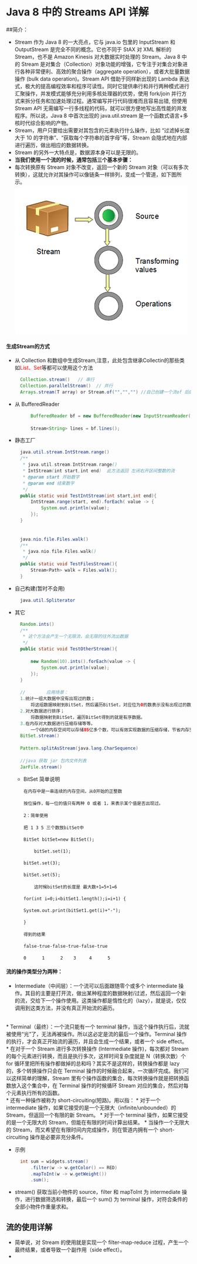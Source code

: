 # Java 8 中的 Streams API 详解
##简介：
* Stream 作为 Java 8 的一大亮点，它与 java.io 包里的 InputStream 和 OutputStream 是完全不同的概念。它也不同于 StAX 对 XML 解析的 Stream，也不是 Amazon Kinesis 对大数据实时处理的 Stream。Java 8 中的 Stream 是对集合（Collection）对象功能的增强，它专注于对集合对象进行各种非常便利、高效的聚合操作（aggregate operation），或者大批量数据操作 (bulk data operation)。Stream API 借助于同样新出现的 Lambda 表达式，极大的提高编程效率和程序可读性。同时它提供串行和并行两种模式进行汇聚操作，并发模式能够充分利用多核处理器的优势，使用 fork/join 并行方式来拆分任务和加速处理过程。通常编写并行代码很难而且容易出错, 但使用 Stream API 无需编写一行多线程的代码，就可以很方便地写出高性能的并发程序。所以说，Java 8 中首次出现的 java.util.stream 是一个函数式语言+多核时代综合影响的产物。
* Stream，用户只要给出需要对其包含的元素执行什么操作，比如 “过滤掉长度大于 10 的字符串”、“获取每个字符串的首字母”等，Stream 会隐式地在内部进行遍历，做出相应的数据转换。
* Stream 的另外一大特点是，数据源本身可以是无限的。
* **当我们使用一个流的时候，通常包括三个基本步骤：**
* 每次转换原有 Stream 对象不改变，返回一个新的 Stream 对象（可以有多次转换），这就允许对其操作可以像链条一样排列，变成一个管道，如下图所示。
  ![stream示意图](../file/java8_stream.png)

#### 生成Stream的方式
* 从 Collection 和数组中生成Stream,注意，此处包含继承Collectin的那些类  如<font color='red'>List、Set</font>等都可以使用这个方法
  ```java
    Collection.stream()   // 串行
    Collection.parallelStream()  // 并行
    Arrays.stream(T array) or Stream.of("","","") //自己创建一个流of 后的括号中方一个或多个元素. 
  ```
* 从 BufferedReader
  ```java
        BufferedReader bf = new BufferedReader(new InputStreamReader(System.in));

        Stream<String> lines = bf.lines();
  ```
* 静态工厂
  ```java
    java.util.stream.IntStream.range()
    /**
     * java.util.stream.IntStream.range()
     * IntStream(int start,int end)  此方法返回 左闭右开区间整数的流
     * @param start 开始数字
     * @param end 结束数字
     */
    public static void TestIntStream(int start,int end){
        IntStream.range(start, end).forEach( value -> {
            System.out.println(value);
        });
    }


    java.nio.file.Files.walk()
    /**
     * java.nio.file.Files.walk()
     */
    public static void TestFilesStream(){
        Stream<Path> walk = Files.walk();
    }

  ```
* 自己构建(暂时不会用)
  ```java
    java.util.Spliterator
  ```
* 其它
  ```java
    Random.ints()
    /**
     * 这个方法会产生一个无限流，会无限的往外流出数据
     */
    public static void TestOtherStream(){

        new Random(10).ints().forEach(value -> {
            System.out.println(value);
        });
    }

    //        应用场景：
    1.统计一组大数据中没有出现过的数；
        将这组数据映射到BitSet，然后遍历BitSet，对应位为0的数表示没有出现过的数据。
    2.对大数据进行排序；
        将数据映射到BitSet，遍历BitSet得到的就是有序数据。
    3.在内存对大数据进行压缩存储等等。
        一个GB的内存空间可以存储85亿多个数，可以有效实现数据的压缩存储，节省内存空间开销。
    BitSet.stream()

    Pattern.splitAsStream(java.lang.CharSequence)

    //java 获取 jar 包内文件列表
    JarFile.stream()
  ```
  * BitSet 简单说明

        在内存中是一串连续的内存空间，从0开始的正整数

        按位操作，每一位的值只有两种 0 或者 1，来表示某个值是否出现过。

        2：简单使用

        把 1 3 5 三个数放bitSet中

        BitSet bitSet=new BitSet();

            bitSet.set(1);

        bitSet.set(3);

        bitSet.set(5);

            这时候bitSet的长度是 最大数+1=5+1=6

        for(int i=0;i<bitSet1.length();i=i+1) {

        System.out.print(bitSet1.get(i)+"-");

        } 

        得到的结果

        false-true-false-true-false-true

        0      1      2    3     4      5


#### 流的操作类型分为两种：
* Intermediate（中间层）：一个流可以后面跟随零个或多个 intermediate 操作。其目的主要是打开流，做出某种程度的数据映射/过滤，然后返回一个新的流，交给下一个操作使用。这类操作都是惰性化的（lazy），就是说，仅仅调用到这类方法，并没有真正开始流的遍历。   
<br>
* Terminal（最终）：一个流只能有一个 terminal 操作，当这个操作执行后，流就被使用“光”了，无法再被操作。所以这必定是流的最后一个操作。Terminal 操作的执行，才会真正开始流的遍历，并且会生成一个结果，或者一个 side effect。
<br>
* 在对于一个 Stream 进行多次转换操作 (Intermediate 操作)，每次都对 Stream 的每个元素进行转换，而且是执行多次，这样时间复杂度就是 N（转换次数）个 for 循环里把所有操作都做掉的总和吗？其实不是这样的，转换操作都是 lazy 的，多个转换操作只会在 Terminal 操作的时候融合起来，一次循环完成。我们可以这样简单的理解，Stream 里有个操作函数的集合，每次转换操作就是把转换函数放入这个集合中，在 Terminal 操作的时候循环 Stream 对应的集合，然后对每个元素执行所有的函数。
<br>
* 还有一种操作被称为 short-circuiting(短路)。用以指：
  * 对于一个 intermediate 操作，如果它接受的是一个无限大（infinite/unbounded）的 Stream，但返回一个有限的新 Stream。
  * 对于一个 terminal 操作，如果它接受的是一个无限大的 Stream，但能在有限的时间计算出结果。
* 当操作一个无限大的 Stream，而又希望在有限时间内完成操作，则在管道内拥有一个 short-circuiting 操作是必要非充分条件。

* 示例
  ```java
    int sum = widgets.stream()
        .filter(w -> w.getColor() == RED)
        .mapToInt(w -> w.getWeight())
        .sum();
  ```
* stream() 获取当前小物件的 source，filter 和 mapToInt 为 intermediate 操作，进行数据筛选和转换，最后一个 sum() 为 terminal 操作，对符合条件的全部小物件作重量求和。

## 流的使用详解
* 简单说，对 Stream 的使用就是实现一个 filter-map-reduce 过程，产生一个最终结果，或者导致一个副作用（side effect）。
* 
